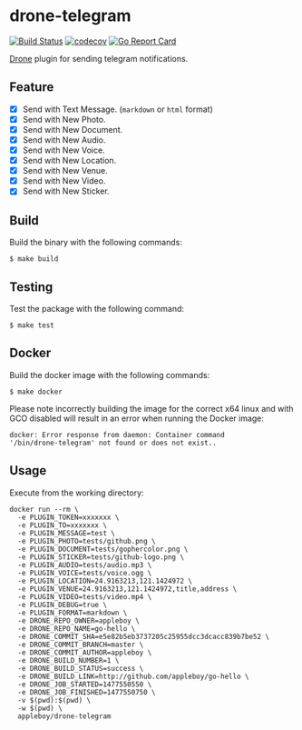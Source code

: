 # drone-telegram

[![Build Status](https://travis-ci.org/appleboy/drone-telegram.svg?branch=master)](https://travis-ci.org/appleboy/drone-telegram) [![codecov](https://codecov.io/gh/appleboy/drone-telegram/branch/master/graph/badge.svg)](https://codecov.io/gh/appleboy/drone-telegram) [![Go Report Card](https://goreportcard.com/badge/github.com/appleboy/drone-telegram)](https://goreportcard.com/report/github.com/appleboy/drone-telegram)

[Drone](https://github.com/drone/drone) plugin for sending telegram notifications.

## Feature

* [x] Send with Text Message. (`markdown` or `html` format)
* [x] Send with New Photo.
* [x] Send with New Document.
* [x] Send with New Audio.
* [x] Send with New Voice.
* [x] Send with New Location.
* [x] Send with New Venue.
* [x] Send with New Video.
* [x] Send with New Sticker.

## Build

Build the binary with the following commands:

```
$ make build
```

## Testing

Test the package with the following command:

```
$ make test
```

## Docker

Build the docker image with the following commands:

```
$ make docker
```

Please note incorrectly building the image for the correct x64 linux and with
GCO disabled will result in an error when running the Docker image:

```
docker: Error response from daemon: Container command
'/bin/drone-telegram' not found or does not exist..
```

## Usage

Execute from the working directory:

```
docker run --rm \
  -e PLUGIN_TOKEN=xxxxxxx \
  -e PLUGIN_TO=xxxxxxx \
  -e PLUGIN_MESSAGE=test \
  -e PLUGIN_PHOTO=tests/github.png \
  -e PLUGIN_DOCUMENT=tests/gophercolor.png \
  -e PLUGIN_STICKER=tests/github-logo.png \
  -e PLUGIN_AUDIO=tests/audio.mp3 \
  -e PLUGIN_VOICE=tests/voice.ogg \
  -e PLUGIN_LOCATION=24.9163213,121.1424972 \
  -e PLUGIN_VENUE=24.9163213,121.1424972,title,address \
  -e PLUGIN_VIDEO=tests/video.mp4 \
  -e PLUGIN_DEBUG=true \
  -e PLUGIN_FORMAT=markdown \
  -e DRONE_REPO_OWNER=appleboy \
  -e DRONE_REPO_NAME=go-hello \
  -e DRONE_COMMIT_SHA=e5e82b5eb3737205c25955dcc3dcacc839b7be52 \
  -e DRONE_COMMIT_BRANCH=master \
  -e DRONE_COMMIT_AUTHOR=appleboy \
  -e DRONE_BUILD_NUMBER=1 \
  -e DRONE_BUILD_STATUS=success \
  -e DRONE_BUILD_LINK=http://github.com/appleboy/go-hello \
  -e DRONE_JOB_STARTED=1477550550 \
  -e DRONE_JOB_FINISHED=1477550750 \
  -v $(pwd):$(pwd) \
  -w $(pwd) \
  appleboy/drone-telegram
```
